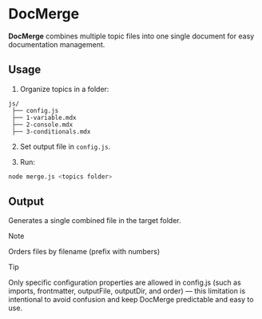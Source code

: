 # DocMerge

**DocMerge** combines multiple topic files into one single document for easy documentation management.

## Usage

1. Organize topics in a folder:

```
js/
 ├── config.js
 ├── 1-variable.mdx
 ├── 2-console.mdx
 ├── 3-conditionals.mdx
```

2. Set output file in `config.js`.

3. Run:

```bash
node merge.js <topics folder>
```

## Output

Generates a single combined file in the target folder.

> [!NOTE]
> Orders files by filename (prefix with numbers)

> [!TIP]
> Only specific configuration properties are allowed in config.js (such as imports, frontmatter, outputFile, outputDir, and order)
— this limitation is intentional to avoid confusion and keep DocMerge predictable and easy to use.
